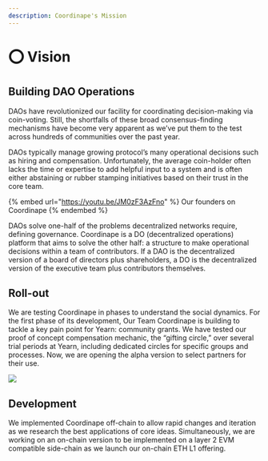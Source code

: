 ```yaml
---
description: Coordinape's Mission
---
```


# ⭕ Vision

## Building DAO Operations

DAOs have revolutionized our facility for coordinating decision-making via coin-voting. Still, the shortfalls of these broad consensus-finding mechanisms have become very apparent as we’ve put them to the test across hundreds of communities over the past year.

DAOs typically manage growing protocol’s many operational decisions such as hiring and compensation. Unfortunately, the average coin-holder often lacks the time or expertise to add helpful input to a system and is often either abstaining or rubber stamping initiatives based on their trust in the core team.

{% embed url="https://youtu.be/JM0zF3AzFno" %}
Our founders on Coordinape
{% endembed %}

DAOs solve one-half of the problems decentralized networks require, defining governance. Coordinape is a DO (decentralized operations) platform that aims to solve the other half: a structure to make operational decisions within a team of contributors. If a DAO is the decentralized version of a board of directors plus shareholders, a DO is the decentralized version of the executive team plus contributors themselves.

## Roll-out

We are testing Coordinape in phases to understand the social dynamics. For the first phase of its development, Our Team Coordinape is building to tackle a key pain point for Yearn: community grants. We have tested our proof of concept compensation mechanic, the “gifting circle,” over several trial periods at Yearn, including dedicated circles for specific groups and processes. Now, we are opening the alpha version to select partners for their use.



![](https://images.unsplash.com/photo-1441802763029-b621005a04a5?crop=entropy\&cs=srgb\&fm=jpg\&ixid=MnwxOTcwMjR8MHwxfHNlYXJjaHw2fHxjaXJjbGV8ZW58MHx8fHwxNjUyNzUzOTM5\&ixlib=rb-1.2.1\&q=85)

## Development

We implemented Coordinape off-chain to allow rapid changes and iteration as we research the best applications of core ideas. Simultaneously, we are working on an on-chain version to be implemented on a layer 2 EVM compatible side-chain as we launch our on-chain ETH L1 offering.
